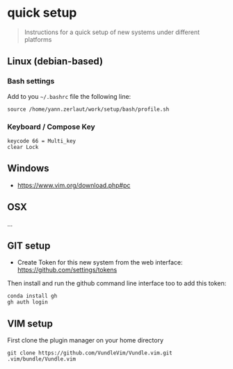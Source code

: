 # quick setup



> Instructions for a quick setup of new systems under different platforms

## Linux (debian-based)

### Bash settings

Add to you `~/.bashrc` file the following line:

```
source /home/yann.zerlaut/work/setup/bash/profile.sh
```

### Keyboard / Compose Key

```
keycode 66 = Multi_key                                                                                                                                                                        
clear Lock  
```


## Windows 

- https://www.vim.org/download.php#pc

## OSX

...

## GIT setup

- Create Token for this new system from the web interface: https://github.com/settings/tokens

Then install and run the github command line interface too to add this token:
```
conda install gh
gh auth login
```

## VIM setup

First clone the plugin manager on your home directory
```
git clone https://github.com/VundleVim/Vundle.vim.git .vim/bundle/Vundle.vim
```


